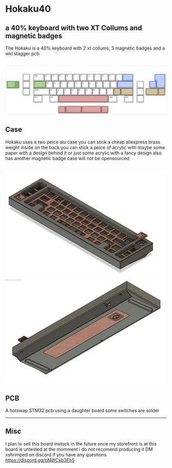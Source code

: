 # Hokaku40
## a 40% keyboard with two XT Collums and magnetic badges



The Hokaku is a 40% keyboard with 2 xt collums, 3 magnetic badges and a wkl stagger pcb

![alt text](https://github.com/ShrimpedKeyboard/Hokaku40/blob/main/Misc/hokaku40.png?raw=true)
 --- 

## Case

Hokaku uses a two peice alu case 
you can stick a cheap aliexpress brass weight inside
on the back you can stick a peice of acrylic with maybe some paper with a design behind it or just some
acrylic with a fancy design also has another magnetic badge
case will not be opensourced

![alt text](https://github.com/ShrimpedKeyboard/Hokaku40/blob/main/Gallery/Renders/Case%201.png?raw=true)
![alt text](https://github.com/ShrimpedKeyboard/Hokaku40/blob/main/Gallery/Renders/Case%202.png?raw=true)
 --- 

## PCB

A hotswap STM32 pcb using a daughter board some switches are solder

 --- 

## Misc
I plan to sell this board instock in the future once my storefront is at 
this board is untested at the momment i do not recomend producing it 
DM xshrimped on discord if you have any questions
https://discord.gg/pNWCxb3Fh5

